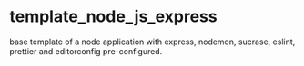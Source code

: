 # template_node_js_express
 base template of a node application with express, nodemon, sucrase, eslint, prettier and editorconfig pre-configured.
